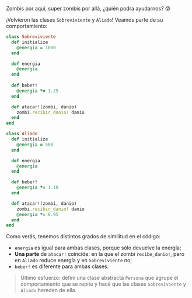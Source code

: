 Zombis por aquí, super zombis por allá, ¿quién podra ayudarnos? :cold_sweat:

¡Volvieron las clases `Sobreviviente` y `Aliado`! Veamos parte de su comportamiento:

```ruby
class Sobreviviente
  def initialize
    @energia = 1000
  end

  def energia
    @energia
  end
  
  def beber!
    @energia *= 1.25
  end

  def atacar!(zombi, danio)
    zombi.recibir_danio! danio
  end
end

class Aliado
  def initialize
    @energia = 500
  end

  def energia
    @energia
  end

  def beber!
    @energia *= 1.10
  end

  def atacar!(zombi, danio)
    zombi.recibir_danio! danio
    @energia *= 0.95
  end
end
```

Como verás, tenemos distintos grados de similitud en el código:

* `energia` es igual para ambas clases, porque sólo devuelve la energía;
* **Una parte** de `atacar!` coincide: en la que el zombi `recibe_danio!`, pero en `Aliado` reduce energía y en `Sobreviviente` no;
* `beber!` es diferente para ambas clases.

> Último esfuerzo: definí una clase abstracta `Persona` que agrupe el comportamiento que se repite y hacé que las clases `Sobreviviente` y `Aliado` hereden de ella. 